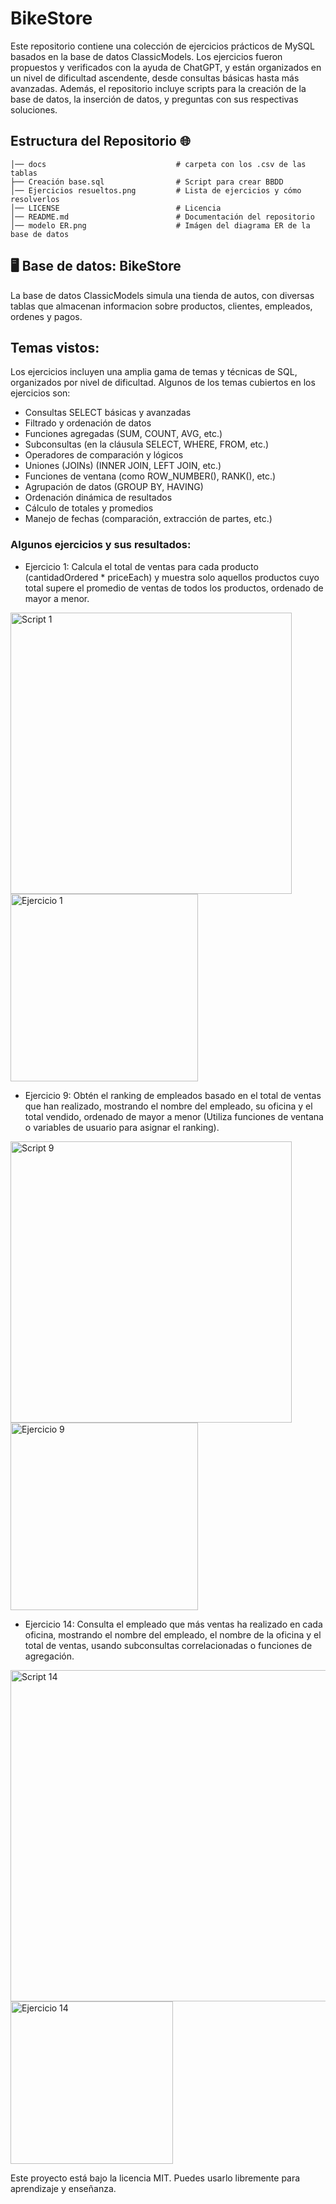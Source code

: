 # BikeStore

Este repositorio contiene una colección de ejercicios prácticos de MySQL basados en la base de datos ClassicModels. Los ejercicios fueron propuestos y verificados con la ayuda de ChatGPT, y están organizados en un nivel de dificultad ascendente, desde consultas básicas hasta más avanzadas. Además, el repositorio incluye scripts para la creación de la base de datos, la inserción de datos, y preguntas con sus respectivas soluciones.


## Estructura del Repositorio 🌐

```
│── docs                             # carpeta con los .csv de las tablas
├── Creación base.sql                # Script para crear BBDD
│── Ejercicios resueltos.png         # Lista de ejercicios y cómo resolverlos
│── LICENSE                          # Licencia
│── README.md                        # Documentación del repositorio
│── modelo ER.png                    # Imágen del diagrama ER de la base de datos

```

## 🖥️ Base de datos: BikeStore

La base de datos ClassicModels simula una tienda de autos, con diversas tablas que almacenan informacion sobre productos, clientes, empleados, ordenes y pagos.

## Temas vistos:
Los ejercicios incluyen una amplia gama de temas y técnicas de SQL, organizados por nivel de dificultad. Algunos de los temas cubiertos en los ejercicios son:

- Consultas SELECT básicas y avanzadas
- Filtrado y ordenación de datos
- Funciones agregadas (SUM, COUNT, AVG, etc.)
- Subconsultas (en la cláusula SELECT, WHERE, FROM, etc.)
- Operadores de comparación y lógicos
- Uniones (JOINs) (INNER JOIN, LEFT JOIN, etc.)
- Funciones de ventana (como ROW_NUMBER(), RANK(), etc.)
- Agrupación de datos (GROUP BY, HAVING)
- Ordenación dinámica de resultados
- Cálculo de totales y promedios
- Manejo de fechas (comparación, extracción de partes, etc.)

### Algunos ejercicios y sus resultados:

- Ejercicio 1: Calcula el total de ventas para cada producto (cantidadOrdered * priceEach) y muestra solo aquellos productos cuyo total supere el promedio de ventas de todos los productos, ordenado de mayor a menor.

<img src="https://drive.google.com/uc?export=view&id=1pRQMywW91FLbvTMskQOaUpNBrG4sJihA" alt="Script 1" width="450"> 

<img src="https://drive.google.com/uc?export=view&id=1RQBh9_DIiY_72L2WfAI1VhdBtQoHw3rV" alt="Ejercicio 1" width="300"> 

- Ejercicio 9: Obtén el ranking de empleados basado en el total de ventas que han realizado, mostrando el nombre del empleado, su oficina y el total vendido, ordenado de mayor a menor (Utiliza funciones de ventana o variables de usuario para asignar el ranking).

<img src="https://drive.google.com/uc?export=view&id=1o7gI4mZNMjat56nrjhBWUBeqByHTVQZI" alt="Script 9" width="450"> 

<img src="https://drive.google.com/uc?export=view&id=1Ckm0Nv1qmUnJC6NN4vg-k7_k4ss_ClvG" alt="Ejercicio 9" width="300"> 

- Ejercicio 14: Consulta el empleado que más ventas ha realizado en cada oficina, mostrando el nombre del empleado, el nombre de la oficina y el total de ventas, usando subconsultas correlacionadas o funciones de agregación.

<img src="https://drive.google.com/uc?export=view&id=16Flk8tVe7CD0UCBHIQ9VZq1FbiCMWfFY" alt="Script 14" width="530"> 

<img src="https://drive.google.com/uc?export=view&id=1ectvfHg5PvIsszFtN97EEFN7Vv01Gj-w" alt="Ejercicio 14" width="260"> 

Este proyecto está bajo la licencia MIT. Puedes usarlo libremente para aprendizaje y enseñanza.
